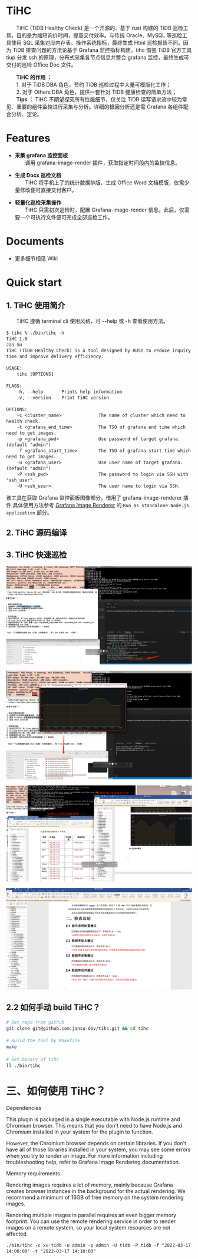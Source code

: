 # TiHC
&nbsp;&nbsp;&nbsp;&nbsp;&nbsp;&nbsp;&nbsp;TiHC (TiDB Healthy Check) 是一个开源的、基于 rust 构建的 TiDB 巡检工具，目的是为缩短询价时间，提高交付效率。与传统 Oracle、MySQL 等巡检工具使用 SQL 采集对应内存表、操作系统指标，最终生成 Html 巡检报告不同。因为 TiDB 排查问题的方法论基于 Grafana 监控指标构建，tihc 借鉴 TiDB 官方工具 tiup 分发 ssh 的原理，分布式采集各节点信息并整合 grafana 监控，最终生成可交付的巡检 Office Doc 文件。

&nbsp;&nbsp;&nbsp;&nbsp;&nbsp;&nbsp;&nbsp;**TiHC 的作用 ：**    
&nbsp;&nbsp;&nbsp;&nbsp;&nbsp;&nbsp;&nbsp;1. 对于 TiDB DBA 角色，节约 TiDB 巡检过程中大量可模版化工作；    
&nbsp;&nbsp;&nbsp;&nbsp;&nbsp;&nbsp;&nbsp;2. 对于 Others DBA 角色，提供一套针对 TIDB 健康检查的简单方法；      
&nbsp;&nbsp;&nbsp;&nbsp;&nbsp;&nbsp;&nbsp;**Tips ：** TiHC 不期望探究所有性能细节，仅关注 TiDB 读写请求流中较为常见、重要的组件监控进行采集与分析。详细的根因分析还是需 Grafana 各组件配合分析、定论。
# Features

* **采集 grafana 监控面板**    
&nbsp;&nbsp;&nbsp;&nbsp;&nbsp;&nbsp;&nbsp;调用 grafana-image-render 插件，获取指定时间段内的监控信息。   

* **生成 Docx 巡检文档**    
&nbsp;&nbsp;&nbsp;&nbsp;&nbsp;&nbsp;&nbsp;TiHC 将手机上了的统计数据排版、生成 Office Word 文档模版，仅需少量修改便可直接交付客户。      

* **轻量化巡检采集操作**      
&nbsp;&nbsp;&nbsp;&nbsp;&nbsp;&nbsp;&nbsp;TiHC 只需初次巡检时，配置 Grafana-image-render 信息。此后，仅需要一个可执行文件便可完成全部巡检工作。    


# Documents  

* 更多细节相见 Wiki

# Quick start
## 1. TiHC 使用简介


&nbsp;&nbsp;&nbsp;&nbsp;&nbsp;&nbsp;&nbsp;TiHC 遵循 terminal cli 使用风格，可 --help 或 -h 查看使用方法。
```shell
$ tihc % ./bin/tihc -h
TiHC 1.0
Jan Su
TiHC (TiDB Healthy Check) is a tool designed by RUST to reduce inquiry time and improve delivery efficiency.

USAGE:
    tihc [OPTIONS]

FLAGS:
    -h, --help       Prints help information
    -v, --version    Print TiHC version

OPTIONS:
    -c <cluster_name>              The name of cluster which need to health check.
    -t <grafana_end_time>          The TSO of grafana end time which need to get images.
    -p <grafana_pwd>               Use password of target grafana. (default "admin")
    -f <grafana_start_time>        The TSO of grafana start time which need to get images.
    -u <grafana_user>              Use user name of target grafana. (default "admin")
    -P <ssh_pwd>                   The password to login via SSH with "ssh_user".
    -U <ssh_user>                  The user name to login via SSH.
```

该工具在获取 Grafana 监控面板图像部分，借用了 grafana-image-renderer 插件,具体使用方法参考 [Grafana Image Renderer](https://grafana.com/grafana/plugins/grafana-image-renderer/)  的 `Run as standalone Node.js application` 部分。


## 2. TiHC 源码编译



## 3. TiHC 快速巡检

![tihc](docs/image/WechatIMG1123.png) 

![tihc](docs/image/WechatIMG1124.png) 

![tihc](docs/image/WechatIMG1125.png) 

![tihc](docs/image/WechatIMG1126.png)

## 2.2 如何手动 build TiHC？


```bash
# Get repo from github
git clone git@github.com:jansu-dev/tihc.git && cd tihc

# Build the tool by Makefile
make

# Get binary of tihc
ll ./bin/tihc
```


# 三、如何使用 TiHC？ 






Dependencies

This plugin is packaged in a single executable with Node.js runtime and Chromium browser. This means that you don't need to have Node.js and Chromium installed in your system for the plugin to function.

However, the Chromium browser depends on certain libraries. If you don't have all of those libraries installed in your system, you may see some errors when you try to render an image. For more information including troubleshooting help, refer to Grafana Image Rendering documentation.

Memory requirements

Rendering images requires a lot of memory, mainly because Grafana creates browser instances in the background for the actual rendering. We recommend a minimum of 16GB of free memory on the system rendering images.

Rendering multiple images in parallel requires an even bigger memory footprint. You can use the remote rendering service in order to render images on a remote system, so your local system resources are not affected.



```shell
./bin/tihc -c xu-tidb -u admin -p admin -U tidb -P tidb -f "2022-03-17 14:00:00" -t "2022-03-17 14:10:00"
```